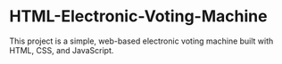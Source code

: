 # HTML-Electronic-Voting-Machine
This project is a simple, web-based electronic voting machine built with HTML, CSS, and JavaScript. 
